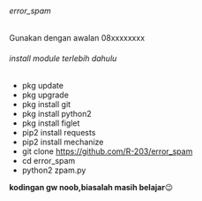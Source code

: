 ###### error_spam
  Gunakan dengan awalan 08xxxxxxxx
###### install module terlebih dahulu
* pkg update
* pkg upgrade
* pkg install git
* pkg install python2
* pkg install figlet
* pip2 install requests
* pip2 install mechanize
* git clone https://github.com/R-203/error_spam
* cd error_spam
* python2 zpam.py

**kodingan gw noob,biasalah masih belajar**:wink:
